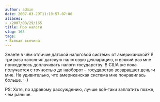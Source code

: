 ```yaml
---
author: admin
date: 2007-03-29T11:10:57-07:00
aliases:
- /2007/03/29/165
title: Про налоги
slug: 165
tags:
- Всякая всячина
---
```


Знаете в чём отличие датской налоговой системы от американской? Я три раза заполнял датскую налоговую декларацию, и всякий раз мне приходилось доплачивать налоги государству. В США же пока получается с точностью до наоборот – государство возвращает деньги мне.  Не удивительно, что американская система мне понравилась больше. :-)

PS: Хотя, по здравому рассуждению, лучше всё-таки заплатить позже, чем раньше. 
